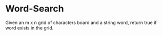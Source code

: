 # Word-Search
Given an m x n grid of characters board and a string word, return true if word exists in the grid.
